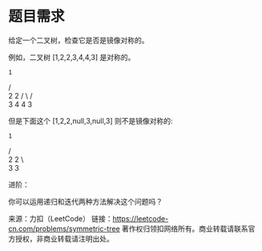 # 题目需求

给定一个二叉树，检查它是否是镜像对称的。

 

例如，二叉树 [1,2,2,3,4,4,3] 是对称的。

    1
   / \
  2   2
 / \ / \
3  4 4  3


但是下面这个 [1,2,2,null,3,null,3] 则不是镜像对称的:

    1
   / \
  2   2
   \   \
   3    3


进阶：

你可以运用递归和迭代两种方法解决这个问题吗？

来源：力扣（LeetCode）
链接：https://leetcode-cn.com/problems/symmetric-tree
著作权归领扣网络所有。商业转载请联系官方授权，非商业转载请注明出处。